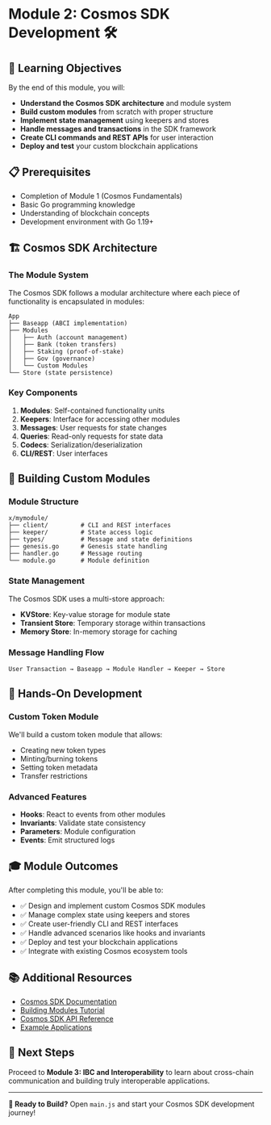 # Module 2: Cosmos SDK Development 🛠️

## 🎯 Learning Objectives

By the end of this module, you will:
- **Understand the Cosmos SDK architecture** and module system
- **Build custom modules** from scratch with proper structure
- **Implement state management** using keepers and stores
- **Handle messages and transactions** in the SDK framework
- **Create CLI commands and REST APIs** for user interaction
- **Deploy and test** your custom blockchain applications

## 📋 Prerequisites

- Completion of Module 1 (Cosmos Fundamentals)
- Basic Go programming knowledge
- Understanding of blockchain concepts
- Development environment with Go 1.19+

## 🏗️ Cosmos SDK Architecture

### The Module System

The Cosmos SDK follows a modular architecture where each piece of functionality is encapsulated in modules:

```
App
├── Baseapp (ABCI implementation)
├── Modules
│   ├── Auth (account management)
│   ├── Bank (token transfers)
│   ├── Staking (proof-of-stake)
│   ├── Gov (governance)
│   └── Custom Modules
└── Store (state persistence)
```

### Key Components

1. **Modules**: Self-contained functionality units
2. **Keepers**: Interface for accessing other modules
3. **Messages**: User requests for state changes
4. **Queries**: Read-only requests for state data
5. **Codecs**: Serialization/deserialization
6. **CLI/REST**: User interfaces

## 🔧 Building Custom Modules

### Module Structure

```
x/mymodule/
├── client/         # CLI and REST interfaces
├── keeper/         # State access logic
├── types/          # Message and state definitions
├── genesis.go      # Genesis state handling
├── handler.go      # Message routing
└── module.go       # Module definition
```

### State Management

The Cosmos SDK uses a multi-store approach:
- **KVStore**: Key-value storage for module state
- **Transient Store**: Temporary storage within transactions
- **Memory Store**: In-memory storage for caching

### Message Handling Flow

```
User Transaction → Baseapp → Module Handler → Keeper → Store
```

## 🚀 Hands-On Development

### Custom Token Module

We'll build a custom token module that allows:
- Creating new token types
- Minting/burning tokens
- Setting token metadata
- Transfer restrictions

### Advanced Features

- **Hooks**: React to events from other modules
- **Invariants**: Validate state consistency
- **Parameters**: Module configuration
- **Events**: Emit structured logs

## 🎓 Module Outcomes

After completing this module, you'll be able to:
- ✅ Design and implement custom Cosmos SDK modules
- ✅ Manage complex state using keepers and stores
- ✅ Create user-friendly CLI and REST interfaces
- ✅ Handle advanced scenarios like hooks and invariants
- ✅ Deploy and test your blockchain applications
- ✅ Integrate with existing Cosmos ecosystem tools

## 📚 Additional Resources

- [Cosmos SDK Documentation](https://docs.cosmos.network/)
- [Building Modules Tutorial](https://tutorials.cosmos.network/)
- [Cosmos SDK API Reference](https://godoc.org/github.com/cosmos/cosmos-sdk)
- [Example Applications](https://github.com/cosmos/sdk-tutorials)

## 🔗 Next Steps

Proceed to **Module 3: IBC and Interoperability** to learn about cross-chain communication and building truly interoperable applications.

---

**🎯 Ready to Build?** Open `main.js` and start your Cosmos SDK development journey!
